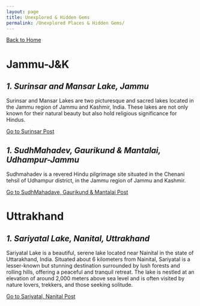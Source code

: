 ```yaml
---
layout: page
title: Unexplored & Hidden Gems
permalink: /Unexplored Places & Hidden Gems/
---
```

[Back to Home](https://bsgh1107.github.io/)



# **Jammu-J&K**
## *1. Surinsar and Mansar Lake, Jammu*
Surinsar and Mansar Lakes are two picturesque and sacred lakes located in the Jammu region of Jammu and Kashmir, India. These lakes are not only known for their natural beauty but also hold religious significance for Hindus.  

[Go to Surinsar Post](https://bsgh1107.github.io/blog/travel/2025/03/10/surinsar-Jammu.html)  

## *1. SudhMahadev, Gaurikund & Mantalai, Udhampur-Jammu*
Sudhmahadev is a revered Hindu pilgrimage site situated in the Chenani tehsil of Udhampur district, in the Jammu region of Jammu and Kashmir.   
  
    
[Go to SudhMahadave, Gaurikund  & Mantalai Post](https://bsgh1107.github.io/blog/travel/2025/03/13/Sariyatal-Nanital.html)    



# **Uttrakhand**
## *1. Sariyatal Lake, Nanital, Uttrakhand*
Sariyatal Lake is a beautiful, serene lake located near Nainital in the state of Uttarakhand, India. Situated about 6 kilometers from Nainital, Sariyatal is a lesser-known but stunning destination surrounded by lush forests and rolling hills, offering a peaceful and tranquil retreat. The lake is nestled at an elevation of around 2,000 meters above sea level and is often visited by nature lovers, trekkers, and those seeking solitude.  

[Go to Sariyatal, Nanital Post](https://bsgh1107.github.io/blog/travel/2025/03/13/Sariyatal-Nanital.html)


